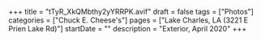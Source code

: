 +++
title = "tTyR_XkQMbthy2yYRRPK.avif"
draft = false
tags = ["Photos"]
categories = ["Chuck E. Cheese's"]
pages = ["Lake Charles, LA (3221 E Prien Lake Rd)"]
startDate = ""
description = "Exterior, April 2020"
+++
